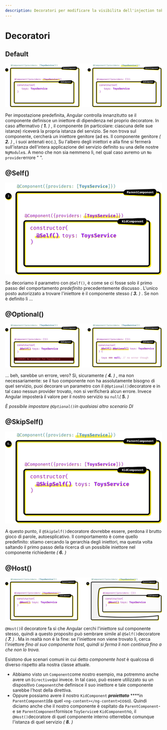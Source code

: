 ```yaml
---
description: Decoratori per modificare la visibilita dell'injection token
---
```


# Decoratori

## Default 

![](../.gitbook/assets/1_mc7t5nplyqwtbxxylng3zg.png)

Per impostazione predefinita, Angular controlla innanzitutto se il componente definisce un iniettore di dipendenza nel proprio decoratore. In caso affermativo _\( **1.** \)_ , il componente \(in particolare: ciascuna delle sue istanze\) riceverà la propria istanza del servizio. Se non trova sul componente, cercherà un iniettore genitore \(ad es. Il componente genitore _\( **2.** \)_ , i suoi antenati ecc.\), Su l'albero degli iniettori e alla fine si fermerà sull'istanza dell'intera applicazione del servizio definito su una delle nostre `NgModule`s. A meno che non sia nemmeno lì, nel qual caso avremo un `No provider`errore " ".

## @Self\(\) <a id="3fd2"></a>

![](../.gitbook/assets/1_t1jhra0jfhds8e7r4oxp8w.png)

Se decoriamo il parametro con `@Self()`, è come se ci fosse solo il primo passo del comportamento _predefinito_ precedentemente discusso . L'unico posto autorizzato a trovare l'iniettore è il componente stesso _\( **3.** \)_ . Se non è definito lì ...

## @Optional\(\) <a id="832b"></a>

![](../.gitbook/assets/1_b_s1obrtd9tllu5yzjcdlg.png)

... beh, sarebbe un errore, vero? Sì, sicuramente _\( **4.** \)_ , ma non necessariamente: se il tuo componente non ha assolutamente bisogno di quel servizio, puoi decorare un parametro con il `@Optional()`decoratore e in tal caso nessun provider trovato, non si verificherà alcun errore. Invece Angular imposterà il valore per il nostro servizio su `null`_\( **5.** \)_

_È possibile impostare `@Optional()`in qualsiasi altro scenario DI_

## @SkipSelf\(\) <a id="b525"></a>

![](../.gitbook/assets/1_hpmgmqi5arpky1ydtb5j8q.png)

A questo punto, il `@SkipSelf()`decoratore dovrebbe essere, perdona il brutto gioco di parole, autoesplicativo. Il comportamento è come quello predefinito: stiamo cercando la gerarchia degli iniettori, ma questa volta saltando il primo passo della ricerca di un possibile iniettore nel componente richiedente _\( **6.** \)_

## @Host\(\) <a id="8c88"></a>

![](../.gitbook/assets/1_4pljpfkdb6z6hpkaac6ndg.png)

`@Host()`il decoratore fa sì che Angular cerchi l'iniettore sul componente stesso, quindi a questo proposito può sembrare simile al `@Self()`decoratore _\( **7.** \)_ . Ma in realtà non è la fine: se l'iniettore non viene trovato lì, cerca l'iniettore _fino al suo componente host, quindi si ferma li non continua fino a che non lo trova._

Esistono due scenari comuni in cui detto _componente host_ è qualcosa di diverso rispetto alla nostra classe attuale.

* Abbiamo visto un `Component`come nostro esempio, ma potremmo anche avere un `Directive`qui invece. In tal caso, può essere utilizzato su un dispositivo `Component`che definisce il suo iniettore e tale componente sarebbe l'host della direttiva.
* Oppure possiamo avere il nostro `KidComponent` _**proiettato**_ ****in `ParentComponent`\(da quel `<ng-content></ng-content>`coso\). Quindi diciamo anche che il nostro componente è ospitato da `ParentComponent`- e se `ParentComponent`fornisce `ToyService`e `KidComponent`no, il `@Host()`decoratore di quel componente interno otterrebbe comunque l'istanza di quel servizio _\( **8.** \)_

